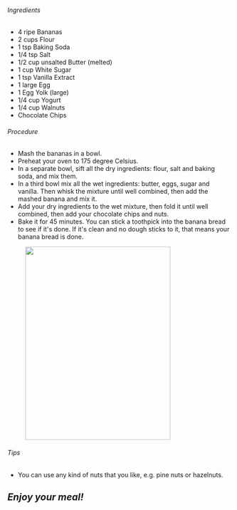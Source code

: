 <!-- wp:heading {"level":6} -->
 <h6>Ingredients</h6>
 <!-- /wp:heading -->
 
 <!-- wp:list -->
 <ul><li>4 ripe Bananas</li><li>2 cups Flour</li><li>1 tsp Baking Soda</li><li>1/4 tsp Salt</li><li>1/2 cup unsalted Butter (melted)</li><li>1 cup White Sugar</li><li>1 tsp Vanilla Extract</li><li>1 large Egg</li><li>1 Egg Yolk (large)</li><li>1/4 cup Yogurt</li><li>1/4 cup Walnuts </li><li>Chocolate Chips</li></ul>
 <!-- /wp:list -->
 
 <!-- wp:heading {"level":6} -->
 <h6>Procedure</h6>
 <!-- /wp:heading -->
 
 <!-- wp:list -->
 <ul><li>Mash the bananas in a bowl.</li><li>Preheat your oven to 175 degree Celsius.</li><li>In a separate bowl, sift all the dry ingredients: flour, salt and baking soda, and mix them.</li><li>In a third bowl mix all the wet ingredients: butter, eggs, sugar and vanilla. Then whisk the mixture until well combined, then add the mashed banana and mix it.</li><li>Add your dry ingredients to the wet mixture, then fold it until well combined, then add your chocolate chips and nuts.</li><li>Bake it for 45 minutes. You can stick a toothpick into the banana bread to see if it's done. If it's clean and no dough sticks to it, that means your banana bread is done.</li></ul>
 <!-- /wp:list -->
 
 <!-- wp:image {"align":"center","id":318,"width":326,"height":434,"sizeSlug":"large"} -->
 <div class="wp-block-image"><figure class="aligncenter size-large is-resized"><img src="https://www.rice-and-potato.com/wp-content/uploads/2020/07/banana1.jpg" alt="" class="wp-image-318" width="326" height="434"/></figure></div>
 <!-- /wp:image -->
 
 <!-- wp:heading {"level":6} -->
 <h6>Tips</h6>
 <!-- /wp:heading -->
 
 <!-- wp:list -->
 <ul><li>You can use any kind of nuts that you like, e.g. pine nuts or hazelnuts.</li></ul>
 <!-- /wp:list -->
 
 <!-- wp:heading {"align":"center"} -->
 <h2 class="has-text-align-center"><em>Enjoy your meal!</em></h2>
 <!-- /wp:heading -->